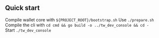 ## Quick start

Compile wallet core with `${PROJECT_ROOT}/bootstrap.sh`
Use `./prepare.sh`
Compile the cli with `cd cmd && go build -o ../tw_dev_console && cd -`
Start `./tw_dev_console`